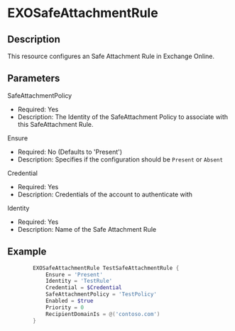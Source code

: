# EXOSafeAttachmentRule

## Description

This resource configures an Safe Attachment Rule in Exchange Online.

## Parameters

SafeAttachmentPolicy

- Required: Yes
- Description: The Identity of the SafeAttachment Policy to associate
  with this SafeAttachment Rule.

Ensure

- Required: No (Defaults to 'Present')
- Description: Specifies if the configuration should be
  `Present` or `Absent`

Credential

- Required: Yes
- Description: Credentials of the account to authenticate with

Identity

- Required: Yes
- Description: Name of the Safe Attachment Rule

## Example

```PowerShell
        EXOSafeAttachmentRule TestSafeAttachmentRule {
            Ensure = 'Present'
            Identity = 'TestRule'
            Credential = $Credential
            SafeAttachmentPolicy = 'TestPolicy'
            Enabled = $true
            Priority = 0
            RecipientDomainIs = @('contoso.com')
        }
```
